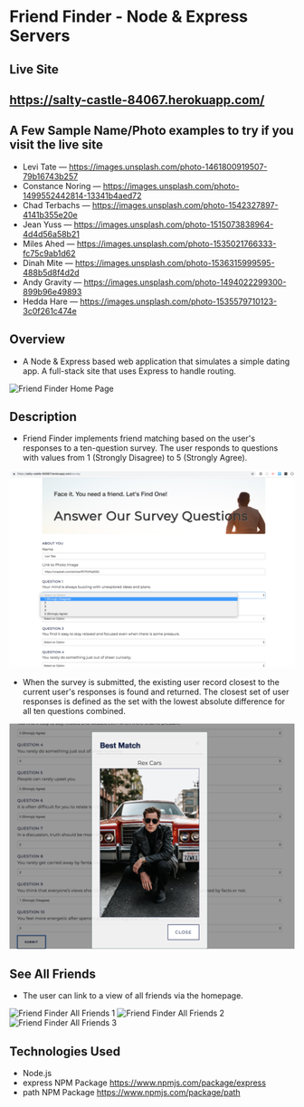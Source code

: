 # Friend Finder - Node & Express Servers

## Live Site
https://salty-castle-84067.herokuapp.com/
---
## A Few Sample Name/Photo examples to try if you visit the live site

- Levi Tate          &mdash;   https://images.unsplash.com/photo-1461800919507-79b16743b257
- Constance Noring   &mdash;   https://images.unsplash.com/photo-1499552442814-13341b4aed72
- Chad Terbachs      &mdash;   https://images.unsplash.com/photo-1542327897-4141b355e20e
- Jean Yuss          &mdash;   https://images.unsplash.com/photo-1515073838964-4d4d56a58b21
- Miles Ahed         &mdash;   https://images.unsplash.com/photo-1535021766333-fc75c9ab1d62
- Dinah Mite         &mdash;   https://images.unsplash.com/photo-1536315999595-488b5d8f4d2d
- Andy Gravity       &mdash;   https://images.unsplash.com/photo-1494022299300-899b96e49893
- Hedda Hare         &mdash;   https://images.unsplash.com/photo-1535579710123-3c0f261c474e



## Overview
- A Node & Express based web application that simulates a simple dating app.  A full-stack site that uses Express to handle routing.  
   
![Friend Finder Home Page](FriendFinderHome.png)

## Description
- Friend Finder implements friend matching based on the user's responses to a ten-question survey. The user responds to questions with values from 1 (Strongly Disagree) to 5 (Strongly Agree). 

![Friend Finder Survey Page](FriendFinderSurvey.png)

- When the survey is submitted, the existing user record closest to the current user's responses is found and returned. The closest set of user responses is defined as the set with the lowest absolute difference for all ten questions combined.

![Friend Finder Best Match](BestMatch.png)


## See All Friends
- The user can link to a view of all friends via the homepage.  

![Friend Finder All Friends 1](AllFriends1.png)
![Friend Finder All Friends 2](AllFriends2.png)
![Friend Finder All Friends 3](AllFriends3.png)

## Technologies Used
- Node.js
- express NPM Package https://www.npmjs.com/package/express
- path NPM Package https://www.npmjs.com/package/path


